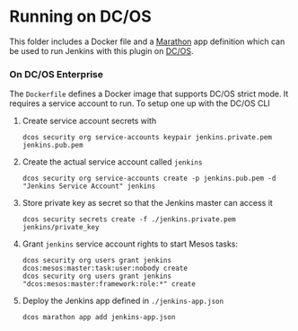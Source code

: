 # Running on DC/OS

This folder includes a Docker file and a [Marathon](https://mesosphere.github.io/marathon/) app 
definition which can be used to run Jenkins with this plugin on [DC/OS](https://dcos.io/).

### On DC/OS Enterprise

The `Dockerfile` defines a Docker image that supports DC/OS strict mode. It requires a service
account to run. To setup one up with the DC/OS CLI

1. Create service account secrets with
   ```
   dcos security org service-accounts keypair jenkins.private.pem jenkins.pub.pem
   ```
2. Create the actual service account called `jenkins`
   ```
   dcos security org service-accounts create -p jenkins.pub.pem -d "Jenkins Service Account" jenkins 
   ```
3. Store private key as secret so that the Jenkins master can access it
   ```
   dcos security secrets create -f ./jenkins.private.pem jenkins/private_key
   ```
4. Grant `jenkins` service account rights to start Mesos tasks:
   ```
   dcos security org users grant jenkins dcos:mesos:master:task:user:nobody create
   dcos security org users grant jenkins "dcos:mesos:master:framework:role:*" create
   ```
5. Deploy the Jenkins app defined in `./jenkins-app.json`
   ```
   dcos marathon app add jenkins-app.json
   ```

